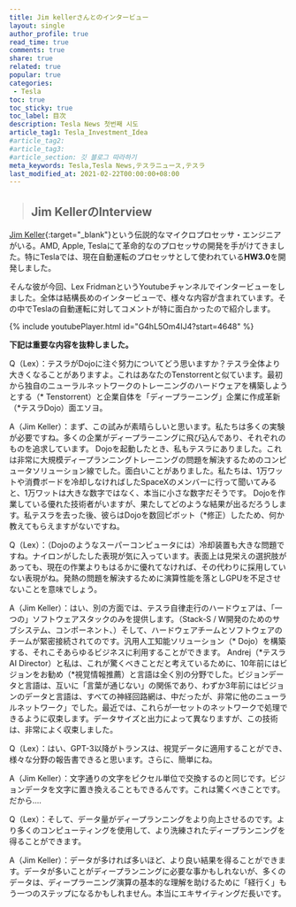 ```yaml
---
title: Jim kellerさんとのインタービュー
layout: single
author_profile: true
read_time: true
comments: true
share: true
related: true
popular: true
categories:
 - Tesla
toc: true
toc_sticky: true
toc_label: 目次
description: Tesla News 첫번째 시도
article_tag1: Tesla_Investment_Idea
#article_tag2:
#article_tag3:
#article_section: 깃 블로그 따라하기
meta_keywords: Tesla,Tesla News,テスラニュース,テスラ
last_modified_at: 2021-02-22T00:00:00+08:00
---
```

> ## Jim KellerのInterview

[Jim Keller](https://ja.wikipedia.org/wiki/ジム・ケラー){:target="_blank"}という伝説的なマイクロプロセッサ・エンジニアがいる。AMD, Apple, Teslaにて革命的なのプロセッサの開発を手がけてきました。特にTeslaでは、現在自動運転のプロセッサとして使われている**HW3.0**を開発しました。   

そんな彼が今回、Lex FridmanというYoutubeチャンネルでインタービューをしました。全体は結構長めのインタービューで、様々な内容が含まれています。その中でTeslaの自動運転に対してコメントが特に面白かったので紹介します。

{% include youtubePlayer.html id="G4hL5Om4IJ4?start=4648" %}   

**下記は重要な内容を抜粋しました。**

Q（Lex）：テスラがDojoに注ぐ努力についてどう思いますか？テスラ全体より大きくなることがありますよ。これはあなたのTenstorrentと似ています。最初から独自のニューラルネットワークのトレーニングのハードウェアを構築しようとする（* Tenstorrent）と企業自体を「ディープラーニング」企業に作成革新（*テスラDojo）面エソヨ。

A（Jim Keller）：まず、この試みが素晴らしいと思います。私たちは多くの実験が必要ですね。多くの企業がディープラーニングに飛び込んであり、それぞれのものを追求しています。 Dojoを起動したとき、私もテスラにありました。これは非常に大規模ディープランニングトレーニングの問題を解決するためのコンピュータソリューション線でした。面白いことがありました。私たちは、1万ワットや消費ボードを冷却しなければしたSpaceXのメンバーに行って聞いてみると、1万ワットは大きな数字ではなく、本当に小さな数字だそうです。 Dojoを作業している優れた技術者がいますが、果たしてどのような結果が出るだろうします。私テスラを去った後、彼らはDojoを数回ピボット（*修正）したため、何か教えてもらえますがないですね。


Q（Lex）：（Dojoのようなスーパーコンピュータには）冷却装置も大きな問題ですね。ナイロンがしたした表現が気に入っています。表面上は見栄えの選択肢があっても、現在の作業よりもはるかに優れてなければ、その代わりに採用していない表現がね。発熱の問題を解決するために演算性能を落としGPUを不足させないことを意味でしょう。

A（Jim Keller）：はい、別の方面では、テスラ自律走行のハードウェアは、「一つの」ソフトウェアスタックのみを提供します。（Stack-S / W開発のためのサブシステム、コンポーネント、）そして、ハードウェアチームとソフトウェアのチームが緊密接続されてのです。汎用人工知能ソリューション（* Dojo）を構築する、それこそあらゆるビジネスに利用することができます。
Andrej（*テスラAI Director）と私は、これが驚くべきことだと考えているために、10年前にはビジョンをお勧め（*視覚情報推薦）と言語は全く別の分野でした。ビジョンデータと言語は、互いに「言葉が通じない」の関係であり、わずか3年前にはビジョンのデータと言語は、すべての神経回路網は、中だったが、非常に他のニューラルネットワーク」でした。最近では、これらが一セットのネットワークで処理できるように収束します。データサイズと出力によって異なりますが、この技術は、非常によく収束しました。


Q（Lex）：はい、GPT-3以降がトランスは、視覚データに適用することができ、様々な分野の報告書できると思います。さらに、簡単にね。

A（Jim Keller）：文字通りの文字をピクセル単位で交換するのと同じです。ビジョンデータを文字に置き換えることもできるんです。これは驚くべきことです。だから....


Q（Lex）：そして、データ量がディープランニングをより向上させるのです。より多くのコンピューティングを使用して、より洗練されたディープランニングを得ることができます。

A（Jim Keller）：データが多ければ多いほど、より良い結果を得ることができます。データが多いことがディープランニングに必要な事かもしれないが、多くのデータは、ディープラーニング演算の基本的な理解を助けるために「経行く」もう一つのステップになるかもしれません。本当にエキサイティングだ長いです。
